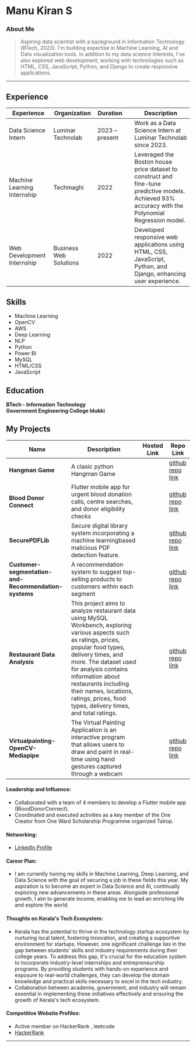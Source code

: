 # Manu Kiran S

### About Me

> Aspiring data scientist with a background in Information Technology (BTech, 2023). I'm building expertise in Machine Learning, AI and Data visualization tools. In addition to my data science interests, I've also explored web development, working with technologies such as HTML, CSS, JavaScript, Python, and Django to create responsive applications. 
---

## Experience

| **Experience**             | **Organization**        | **Duration** | | **Description**                                                                                                   |
|----------------------------|-------------------------|--------------|--------------|-------------------------------------------------------------------------------------------------------------------|
| Data Science Intern        | Luminar Technolab       | 2023 – present|         | Work as a Data Science Intern at Luminar Technolab since 2023.                                                   |
| Machine Learning Internship| Techmaghi               | 2022         |           | Leveraged the Boston house price dataset to construct and fine-tune predictive models. Achieved 93% accuracy with the Polynomial Regression model. |
| Web Development Internship | Business Web Solutions | 2022         |           | Developed responsive web applications using HTML, CSS, JavaScript, Python, and Django, enhancing user experience. |



## Skills
- Machine Learning
- OpenCV
- AWS
- Deep Learning
- NLP
- Python
- Power BI
- MySQL
- HTML/CSS
- JavaScript

## Education
**BTech - Information Technology**  
**Government Engineering College Idukki** 


## My Projects


| Name                | Description                                                               | Hosted Link                              | Repo Link                                                      |
|---------------------|---------------------------------------------------------------------------|------------------------------------------|----------------------------------------------------------------|
| **Hangman Game**    | A clasic python Hangman Game                                                                                     |    |[github repo link](https://github.com/manukirans/Hangman-Game)  |
| **Blood Donor Connect** | Flutter mobile app for urgent blood donation calls, centre searches, and donor eligibility checks   |        | [github repo link](https://github.com/manukirans/BloodDonorConnect) |
| **SecurePDFLib**    | Secure digital library system incorporating a machine learningbased malicious PDF detection feature.|          |  [github repo link](https://github.com/manukirans/SecurePDFLib) |
| **Customer-segmentation-and-Recommendation-systems**| A recommendation system to suggest top-selling products to customers within each segment || [github repo link](https://github.com/manukirans/Customer-segmentation-and-Recommendation-systems)|
| **Restaurant Data Analysis**| This project aims to analyze restaurant data using MySQL Workbench, exploring various aspects such as ratings, prices, popular food types, delivery times, and more. The dataset used for analysis contains information about restaurants including their names, locations, ratings, prices, food types, delivery times, and total ratings. | |  [github repo link](https://github.com/manukirans/restaurant-data-analysis.) |
| **Virtualpainting-OpenCV-Mediapipe** | The Virtual Painting Application is an interactive program that allows users to draw and paint in real-time using hand gestures captured through a webcam | | [github repo link](https://github.com/manukirans/virtualpainting-opencv-mediapipe) |


#### Leadership and Influence:

- Collaborated with a team of 4 members to develop a Flutter mobile app (BloodDonorConnect).
- Coordinated and executed activities as a key member of the One Creator from One Ward Scholarship Programme organized Talrop. 

#### Networking:

- [LinkedIn Profile](https://www.linkedin.com/in/manukiran1327/)
#### Career Plan:

- I am currently honing my skills in Machine Learning, Deep Learning, and Data Science with the goal of securing a job in these fields this year. My aspiration is to become an expert in Data Science and AI, continually exploring new advancements in these areas. Alongside professional growth, I aim to generate income, enabling me to lead an enriching life and explore the world.


#### Thoughts on Kerala's Tech Ecosystem:

-  Kerala has the potential to thrive in the technology startup ecosystem by nurturing local talent, fostering innovation, and creating a supportive environment for startups. However, one significant challenge lies in the gap between students' skills and industry requirements during their college years. To address this gap, it's crucial for the education system to incorporate industry-level internships and entrepreneurship programs. By providing students with hands-on experience and exposure to real-world challenges, they can develop the domain knowledge and practical skills necessary to excel in the tech industry.
-  Collaboration between academia, government, and industry will remain essential in implementing these initiatives effectively and ensuring the growth of Kerala's tech ecosystem.


#### Competitive Website Profiles:

- Active member on HackerRank , leetcode
- [HackerRank](https://www.hackerrank.com/profile/manu_skiran)
---


